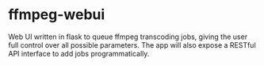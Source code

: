 # ffmpeg-webui

Web UI written in flask to queue ffmpeg transcoding jobs, giving the user full control over all possible parameters.
The app will also expose a RESTful API interface to add jobs programmatically.
